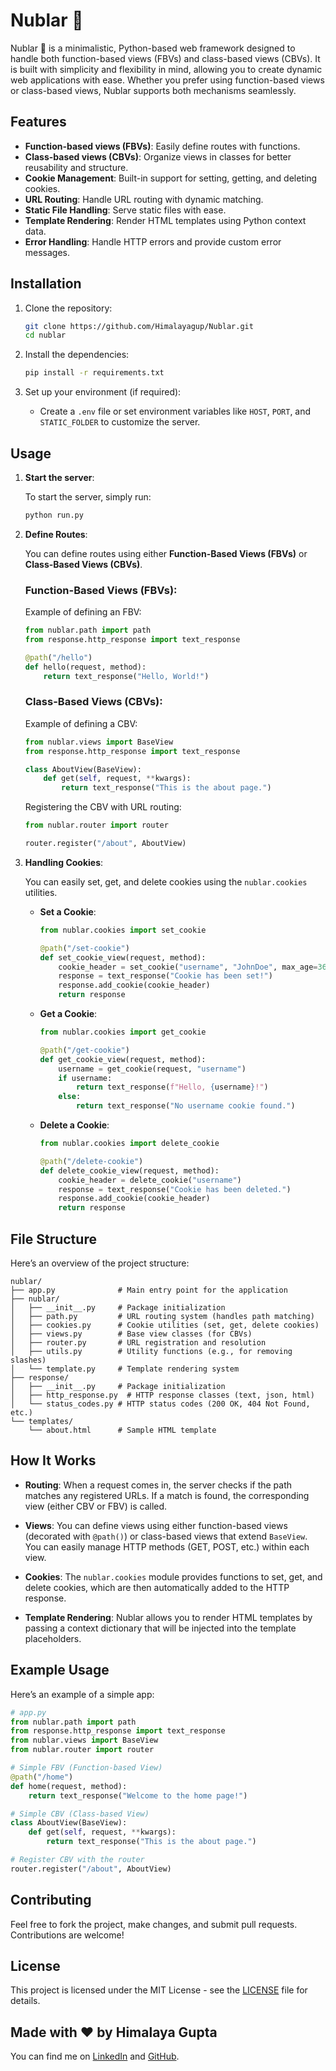 # Nublar 🦖

Nublar 🦖 is a minimalistic, Python-based web framework designed to handle both function-based views (FBVs) and class-based views (CBVs). It is built with simplicity and flexibility in mind, allowing you to create dynamic web applications with ease. Whether you prefer using function-based views or class-based views, Nublar supports both mechanisms seamlessly.

## Features

- **Function-based views (FBVs)**: Easily define routes with functions.
- **Class-based views (CBVs)**: Organize views in classes for better reusability and structure.
- **Cookie Management**: Built-in support for setting, getting, and deleting cookies.
- **URL Routing**: Handle URL routing with dynamic matching.
- **Static File Handling**: Serve static files with ease.
- **Template Rendering**: Render HTML templates using Python context data.
- **Error Handling**: Handle HTTP errors and provide custom error messages.

## Installation

1. Clone the repository:

   ```bash
   git clone https://github.com/Himalayagup/Nublar.git
   cd nublar
    ```

2. Install the dependencies:

   ```bash
   pip install -r requirements.txt
   ```

3. Set up your environment (if required):

   * Create a `.env` file or set environment variables like `HOST`, `PORT`, and `STATIC_FOLDER` to customize the server.

## Usage

1. **Start the server**:

   To start the server, simply run:

   ```bash
   python run.py
   ```

2. **Define Routes**:

   You can define routes using either **Function-Based Views (FBVs)** or **Class-Based Views (CBVs)**.

   ### Function-Based Views (FBVs):

   Example of defining an FBV:

   ```python
   from nublar.path import path
   from response.http_response import text_response

   @path("/hello")
   def hello(request, method):
       return text_response("Hello, World!")
   ```

   ### Class-Based Views (CBVs):

   Example of defining a CBV:

   ```python
   from nublar.views import BaseView
   from response.http_response import text_response

   class AboutView(BaseView):
       def get(self, request, **kwargs):
           return text_response("This is the about page.")
   ```

   Registering the CBV with URL routing:

   ```python
   from nublar.router import router

   router.register("/about", AboutView)
   ```

3. **Handling Cookies**:

   You can easily set, get, and delete cookies using the `nublar.cookies` utilities.

   * **Set a Cookie**:

     ```python
     from nublar.cookies import set_cookie

     @path("/set-cookie")
     def set_cookie_view(request, method):
         cookie_header = set_cookie("username", "JohnDoe", max_age=3600)
         response = text_response("Cookie has been set!")
         response.add_cookie(cookie_header)
         return response
     ```

   * **Get a Cookie**:

     ```python
     from nublar.cookies import get_cookie

     @path("/get-cookie")
     def get_cookie_view(request, method):
         username = get_cookie(request, "username")
         if username:
             return text_response(f"Hello, {username}!")
         else:
             return text_response("No username cookie found.")
     ```

   * **Delete a Cookie**:

     ```python
     from nublar.cookies import delete_cookie

     @path("/delete-cookie")
     def delete_cookie_view(request, method):
         cookie_header = delete_cookie("username")
         response = text_response("Cookie has been deleted.")
         response.add_cookie(cookie_header)
         return response
     ```

## File Structure

Here’s an overview of the project structure:

```
nublar/
├── app.py              # Main entry point for the application
├── nublar/
│   ├── __init__.py     # Package initialization
│   ├── path.py         # URL routing system (handles path matching)
│   ├── cookies.py      # Cookie utilities (set, get, delete cookies)
│   ├── views.py        # Base view classes (for CBVs)
│   ├── router.py       # URL registration and resolution
│   ├── utils.py        # Utility functions (e.g., for removing slashes)
│   └── template.py     # Template rendering system
├── response/
│   ├── __init__.py     # Package initialization
│   ├── http_response.py  # HTTP response classes (text, json, html)
│   └── status_codes.py # HTTP status codes (200 OK, 404 Not Found, etc.)
└── templates/
    └── about.html      # Sample HTML template
```

## How It Works

* **Routing**: When a request comes in, the server checks if the path matches any registered URLs. If a match is found, the corresponding view (either CBV or FBV) is called.

* **Views**: You can define views using either function-based views (decorated with `@path()`) or class-based views that extend `BaseView`. You can easily manage HTTP methods (GET, POST, etc.) within each view.

* **Cookies**: The `nublar.cookies` module provides functions to set, get, and delete cookies, which are then automatically added to the HTTP response.

* **Template Rendering**: Nublar allows you to render HTML templates by passing a context dictionary that will be injected into the template placeholders.

## Example Usage

Here’s an example of a simple app:

```python
# app.py
from nublar.path import path
from response.http_response import text_response
from nublar.views import BaseView
from nublar.router import router

# Simple FBV (Function-based View)
@path("/home")
def home(request, method):
    return text_response("Welcome to the home page!")

# Simple CBV (Class-based View)
class AboutView(BaseView):
    def get(self, request, **kwargs):
        return text_response("This is the about page.")

# Register CBV with the router
router.register("/about", AboutView)
```

## Contributing

Feel free to fork the project, make changes, and submit pull requests. Contributions are welcome!

## License

This project is licensed under the MIT License - see the [LICENSE](LICENSE) file for details.

## Made with ❤️ by Himalaya Gupta

You can find me on [LinkedIn](https://www.linkedin.com/in/himalayagupta/) and [GitHub](https://github.com/himalayagup).
